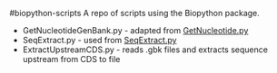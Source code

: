 #biopython-scripts
A repo of scripts using the Biopython package.

* GetNucleotideGenBank.py - adapted from [GetNucleotide.py](https://github.com/LeeBergstrand/Genbank-Downloaders/blob/master/GetNucleotide.py)
* SeqExtract.py - used from [SeqExtract.py](https://github.com/LeeBergstrand/Genbank-Downloaders/blob/master/SeqExtract.py)
* ExtractUpstreamCDS.py - reads .gbk files and extracts sequence upstream from CDS to file

